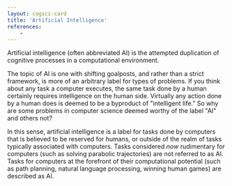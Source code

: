 ```yaml
---
layout: cogsci-card
title: 'Artificial Intelligence'
references:
    - 
---
```


Artificial intelligence (often abbreviated AI) is the attempted duplication of cognitive processes in a computational environment. 

The topic of AI is one with shifting goalposts, and rather than a strict framework, is more of an arbitrary label for types of problems. If you think about any task a computer executes, the same task done by a human certainly requires intelligence on the human side. Virtually any action done by a human does is deemed to be a byproduct of "intelligent life." So why are some problems in computer science deemed worthy of the label "AI" and others not?

In this sense, artificial intelligence is a label for tasks done by computers that is believed to be reserved for humans, or outside of the realm of tasks typically associated with computers. Tasks considered *now* rudimentary for computers (such as solving parabolic trajectories) are not referred to as AI. Tasks for computers at the forefront of their computational potential (such as path planning, natural language processing, winning human games) are described as AI.